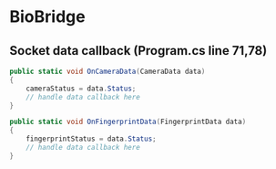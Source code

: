 # BioBridge

Socket data callback (Program.cs line 71,78)
--------
```csharp
public static void OnCameraData(CameraData data)
{
    cameraStatus = data.Status;
    // handle data callback here
}

public static void OnFingerprintData(FingerprintData data)
{
    fingerprintStatus = data.Status;
    // handle data callback here 
}
```